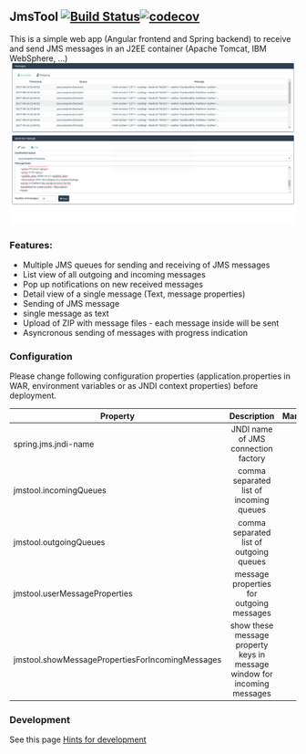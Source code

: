 ## JmsTool [![Build Status](https://travis-ci.org/0xERR0R/jmstool.svg?branch=develop)](https://travis-ci.org/0xERR0R/jmstool)[![codecov](https://codecov.io/gh/0xERR0R/jmstool/branch/develop/graph/badge.svg)](https://codecov.io/gh/0xERR0R/jmstool)
This is a simple web app (Angular frontend and Spring backend) to receive and send JMS messages in an J2EE container (Apache Tomcat, IBM WebSphere, ...)
![Screenshot](screenshot.png "Main Window")

### Features:
* Multiple JMS queues for sending and receiving of JMS messages
* List view of all outgoing and incoming messages
* Pop up notifications on new received messages
* Detail view of a single message (Text, message properties)
* Sending of JMS message
 * single message as text
 * Upload of ZIP with message files - each message inside will be sent
 * Asyncronous sending of messages with progress indication

### Configuration
Please change following configuration properties (application.properties in WAR, environment variables or as JNDI context properties) before deployment.

| Property             | Description                               | Mandatory | Example  |
| -------------------- |:-----------------------------------:      |:--------:|:---------:|
| spring.jms.jndi-name | JNDI name of JMS connection factory       | yes      | java:comp/env/jms/cf |
| jmstool.incomingQueues | comma separated list of incoming queues | no       | java:comp/env/jms/in1, java:comp/env/jms/in2|
| jmstool.outgoingQueues | comma separated list of outgoing queues | no | java:comp/env/jms/out1, java:comp/env/jms/out2|
| jmstool.userMessageProperties | message properties for outgoing messages | no | MYPROP1,MYPROP2 |
| jmstool.showMessagePropertiesForIncomingMessages | show these message property keys in message window for incoming messages | no | MYPROP |

### Development
See this page [Hints for development](DEV.md)
